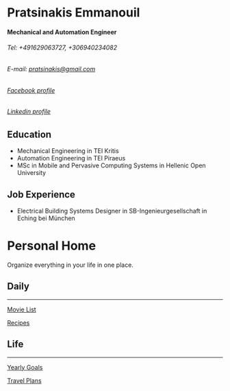 # Pratsinakis Emmanouil
#### Mechanical and Automation Engineer

###### Tel: +491629063727, +306940234082

###### E-mail: pratsinakis@gmail.com

###### [Facebook profile](https://www.facebook.com/pratsinakis.manos)

###### [Linkedin profile](https://www.linkedin.com/in/emmanouil-manos-pratsinakis-a030a45b/)

## Education
- Mechanical Engineering in TEI Kritis
- Automation Engineering in TEI Piraeus
- MSc in Mobile and Pervasive Computing Systems in Hellenic Open University

## Job Experience
- Electrical Building Systems Designer in SB-Ingenieurgesellschaft in Eching bei München





# Personal Home

Organize everything in your life in one place.

## Daily

---

[Movie List](https://www.notion.so/Movie-List-e63f2f1ebf924d51a43dd1fdd3c9277b)

[Recipes](https://www.notion.so/a6b8efd445a642dca7d083908f46fc81)

## Life

---

[Yearly Goals](https://www.notion.so/Yearly-Goals-868a528e327a4e0e86e40913bcaa67d4)

[Travel Plans](https://www.notion.so/143d7980066b408bbbaa7c6062161d25)
